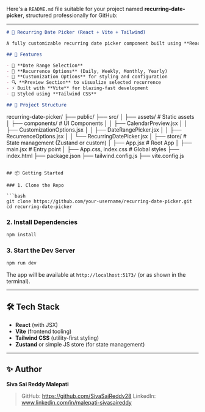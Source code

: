 Here's a `README.md` file suitable for your project named **recurring-date-picker**, structured professionally for GitHub:

---

```markdown
# 📅 Recurring Date Picker (React + Vite + Tailwind)

A fully customizable recurring date picker component built using **React**, **Vite**, and **Tailwind CSS**. This component allows users to select recurring dates like daily, weekly, monthly, or yearly, similar to the recurrence feature in calendar apps like TickTick or Google Calendar.

## 🚀 Features

- 📆 **Date Range Selection**
- 🔁 **Recurrence Options** (Daily, Weekly, Monthly, Yearly)
- 🎨 **Customization Options** for styling and configuration
- 🔍 **Preview Section** to visualize selected recurrence
- ⚡ Built with **Vite** for blazing-fast development
- 💅 Styled using **Tailwind CSS**

## 🧩 Project Structure

```

recurring-date-picker/
├── public/
├── src/
│   ├── assets/                # Static assets
│   ├── components/            # UI Components
│   │   ├── CalendarPreview\.jsx
│   │   ├── CustomizationOptions.jsx
│   │   ├── DateRangePicker.jsx
│   │   ├── RecurrenceOptions.jsx
│   │   └── RecurringDatePicker.jsx
│   ├── store/                 # State management (Zustand or custom)
│   ├── App.jsx                # Root App
│   ├── main.jsx               # Entry point
│   ├── App.css, index.css     # Global styles
├── index.html
├── package.json
├── tailwind.config.js
├── vite.config.js

````

## 📦 Getting Started

### 1. Clone the Repo

```bash
git clone https://github.com/your-username/recurring-date-picker.git
cd recurring-date-picker
````

### 2. Install Dependencies

```bash
npm install
```

### 3. Start the Dev Server

```bash
npm run dev
```

The app will be available at `http://localhost:5173/` (or as shown in the terminal).

---

## 🛠 Tech Stack

* **React** (with JSX)
* **Vite** (frontend tooling)
* **Tailwind CSS** (utility-first styling)
* **Zustand** or simple JS store (for state management)

---



## ✨ Author

**Siva Sai Reddy Malepati**

> GitHub: https://github.com/SivaSaiReddy28
> LinkedIn: www.linkedin.com/in/malepati-sivasaireddy 



